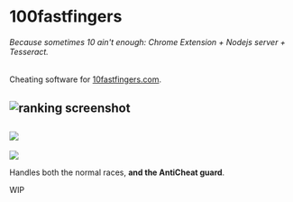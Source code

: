 # 100fastfingers
###### Because sometimes 10 ain't enough: Chrome Extension + Nodejs server + Tesseract.

Cheating software for [10fastfingers.com](https://10fastfingers.com/).

![ranking screenshot](https://i.imgur.com/8De60cw.png)
-------------
![](https://i.imgur.com/93Jv7Cm.png)
----------
![](https://i.imgur.com/uAvvf4T.png)



Handles both the normal races, **and the AntiCheat guard**.

WIP